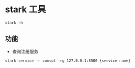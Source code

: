 # stark 工具

```shell
stark -h
```

## 功能

- 查询注册服务

```shell
stark service -r consul -rg 127.0.0.1:8500 {service name}
```
